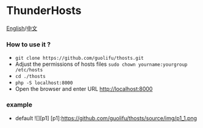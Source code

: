 # ThunderHosts
[English](/README.md)/[中文](/README_cn.md)
### How to use it ?
- `git clone https://github.com/guolifu/thosts.git`
- Adjust the permissions of hosts files
`sudo chown yourname:yourgroup /etc/hosts`
- `cd ./thosts`
- `php -S localhost:8000 `
- Open the browser and enter URL [http://localhost:8000](http://localhost:8000)

### example
- default
![][p1]
[p1]:https://github.com/guolifu/thosts/source/img/p1_1.png
